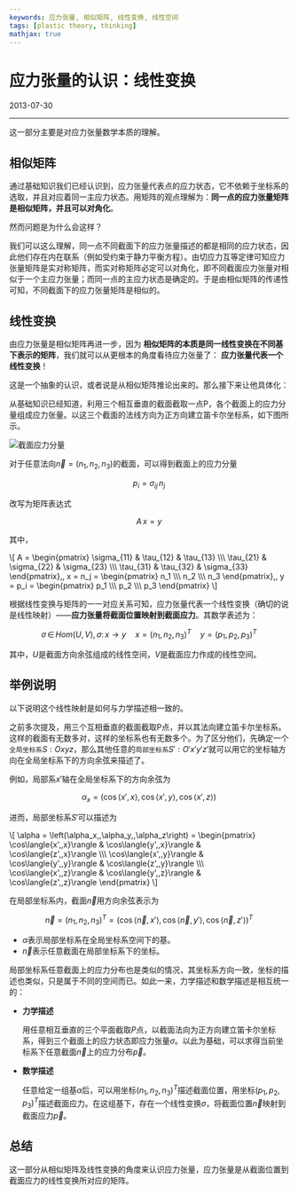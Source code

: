 ```yaml
---
keywords: 应力张量, 相似矩阵, 线性变换, 线性空间
tags: [plastic theory, thinking]
mathjax: true
---
```


# 应力张量的认识：线性变换

2013-07-30

---

这一部分主要是对应力张量数学本质的理解。

## 相似矩阵

通过基础知识我们已经认识到，应力张量代表点的应力状态，它不依赖于坐标系的选取，并且对应着同一主应力状态。用矩阵的观点理解为：__同一点的应力张量矩阵是相似矩阵，并且可以对角化__。

然而问题是为什么会这样？

我们可以这么理解，同一点不同截面下的应力张量描述的都是相同的应力状态，因此他们存在内在联系（例如受约束于静力平衡方程）。由切应力互等定律可知应力张量矩阵是实对称矩阵，而实对称矩阵必定可以对角化，即不同截面应力张量对相似于一个主应力张量；而同一点的主应力状态是确定的。于是由相似矩阵的传递性可知，不同截面下的应力张量矩阵是相似的。

## 线性变换

由应力张量是相似矩阵再进一步，因为 **相似矩阵的本质是同一线性变换在不同基下表示的矩阵**，我们就可以从更根本的角度看待应力张量了： __应力张量代表一个线性变换__！

这是一个抽象的认识，或者说是从相似矩阵推论出来的。那么接下来让他具体化：

从基础知识已经知道，利用三个相互垂直的截面截取一点P，各个截面上的应力分量组成应力张量。以这三个截面的法线方向为正方向建立笛卡尔坐标系，如下图所示。

![截面应力分量](images/2013-07-30-05.png)


对于任意法向$\vec{n}=(n_1,\,n_2,\,n_3)$的截面，可以得到截面上的应力分量

$$p_i = \sigma_{ij}\,n_j$$

改写为矩阵表达式

$$A\,x = y$$

其中，

\\[
A = 
\begin{pmatrix}
\sigma_{11} & \tau_{12} & \tau_{13} \\\\\\
\tau_{21} & \sigma_{22} & \sigma_{23} \\\\\\
\tau_{31} & \tau_{32} & \sigma_{33}
\end{pmatrix}\,,
x = n_j = \begin{pmatrix}
n_1 \\\\\\
n_2 \\\\\\
n_3
\end{pmatrix}\,,
y = p_i = \begin{pmatrix}
p_1 \\\\\\
p_2 \\\\\\
p_3
\end{pmatrix}
\\]

根据线性变换与矩阵的一一对应关系可知，应力张量代表一个线性变换（确切的说是线性映射）——**应力张量将截面位置映射到截面应力**。其数学表述为：

$$\sigma\,\in \, Hom(U,\,V),\,\sigma:\,x \rightarrow y \quad x=\left(n_1,\,n_2,\,n_3\right)^T \quad y=\left(p_1,\,p_2,\,p_3\right)^T$$

其中，$U$是截面方向余弦组成的线性空间，$V$是截面应力作成的线性空间。

## 举例说明

以下说明这个线性映射是如何与力学描述相一致的。

之前多次提及，用三个互相垂直的截面截取P点，并以其法向建立笛卡尔坐标系。这样的截面有无数多对，这样的坐标系也有无数多个。为了区分他们，先确定一个`全局坐标系`$S:Oxyz$，那么其他任意的`局部坐标系`$S':O'x'y'z'$就可以用它的坐标轴方向在全局坐标系下的方向余弦来描述了。

例如，局部系$x'$轴在全局坐标系下的方向余弦为

$$\alpha_x = \left(\cos\langle{x',\,x}\rangle,\,\cos\langle{x',\,y}\rangle,\,\cos\langle{x',\,z}\rangle\right)$$

进而，局部坐标系$S'$可以描述为

\\[
\alpha = \left(\alpha_x,\,\alpha_y,\,\alpha_z\right) = 
\begin{pmatrix}
\cos\langle{x',\,x}\rangle & \cos\langle{y',\,x}\rangle & \cos\langle{z',\,x}\rangle \\\\\\
\cos\langle{x',\,y}\rangle & \cos\langle{y',\,y}\rangle & \cos\langle{z',\,y}\rangle \\\\\\
\cos\langle{x',\,z}\rangle & \cos\langle{y',\,z}\rangle & \cos\langle{z',\,z}\rangle
\end{pmatrix}
\\]

在局部坐标系内，截面$\vec{n}$用方向余弦表示为

$$\vec{n}=\left(n_1,\,n_2,\,n_3\right)^T = \left(\cos\langle{\vec{n},\,x'}\rangle,\,\cos\langle{\vec{n},\,y'}\rangle,\,\cos\langle{\vec{n},\,z'}\rangle\right)^T$$

- $\alpha$表示局部坐标系在全局坐标系空间下的基。  
- $\vec{n}$表示任意截面在局部坐标系下的坐标。

局部坐标系任意截面上的应力分布也是类似的情况，其坐标系方向一致，坐标的描述也类似，只是属于不同的空间而已。如此一来，力学描述和数学描述是相互统一的：

- **力学描述**  

    用任意相互垂直的三个平面截取$P$点，以截面法向为正方向建立笛卡尔坐标系，得到三个截面上的应力状态即应力张量$\sigma$。以此为基础，可以求得当前坐标系下任意截面$\vec{n}$上的应力分布$\vec{p}$。 

- **数学描述**  

    任意给定一组基$\alpha$后，可以用坐标$\left(n_1,\,n_2,\,n_3\right)^T$描述截面位置，用坐标$\left(p_1,\,p_2,\,p_3\right)^T$描述截面应力。在这组基下，存在一个线性变换$\sigma$，将截面位置$\vec{n}$映射到截面应力$\vec{p}$。

## 总结

这一部分从相似矩阵及线性变换的角度来认识应力张量，应力张量是从截面位置到截面应力的线性变换所对应的矩阵。